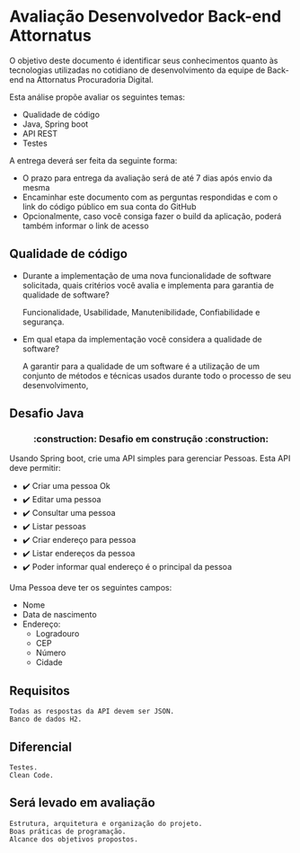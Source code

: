# Avaliação Desenvolvedor Back-end Attornatus

O objetivo deste documento é identificar seus conhecimentos quanto às tecnologias utilizadas no cotidiano de desenvolvimento da equipe de Back-end na Attornatus Procuradoria Digital.

Esta análise propõe avaliar os seguintes temas: 

- Qualidade de código
- Java, Spring boot
- API REST
- Testes

A entrega deverá ser feita da seguinte forma:
- O prazo para entrega da avaliação será de até 7 dias após envio da mesma
- Encaminhar este documento com as perguntas respondidas e com o link do código público em sua conta do GitHub
- Opcionalmente, caso você consiga fazer o build da aplicação, poderá também informar o link de acesso


## Qualidade de código

- Durante a implementação de uma nova funcionalidade de software solicitada, quais critérios você avalia e implementa para garantia de qualidade de software?

	Funcionalidade, Usabilidade, Manutenibilidade, Confiabilidade e segurança.

- Em qual etapa da implementação você considera a qualidade de software?

	A garantir para a qualidade de um software é a utilização de um conjunto de métodos e técnicas
	usados durante todo o processo de seu desenvolvimento,

	
## Desafio Java

<h3 align="center"> 
    :construction:  Desafio em construção  :construction:
</h3>

Usando Spring boot, crie uma API simples para gerenciar Pessoas. Esta API deve permitir:  

 - :heavy_check_mark: Criar uma pessoa Ok
 - :heavy_check_mark: Editar uma pessoa
 - :heavy_check_mark: Consultar uma pessoa
 - :heavy_check_mark: Listar pessoas
 - :heavy_check_mark: Criar endereço para pessoa
 - :heavy_check_mark: Listar endereços da pessoa
 - :heavy_check_mark: Poder informar qual endereço é o principal da pessoa  

Uma Pessoa deve ter os seguintes campos:  
- Nome
- Data de nascimento
- Endereço:
    - Logradouro 
    - CEP
    - Número
    - Cidade

## Requisitos  
	Todas as respostas da API devem ser JSON.  
	Banco de dados H2.

## Diferencial
	Testes.
	Clean Code.
 
## Será levado em avaliação 
	Estrutura, arquitetura e organização do projeto. 
	Boas práticas de programação.
	Alcance dos objetivos propostos.

